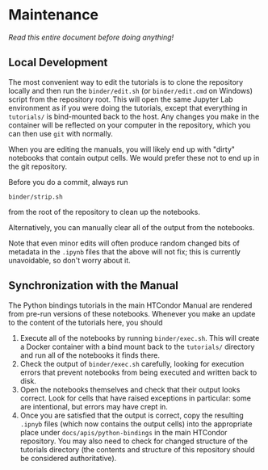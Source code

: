# Maintenance

*Read this entire document before doing anything!*


## Local Development

The most convenient way to edit the tutorials is to clone the repository locally and then
run the `binder/edit.sh` (or `binder/edit.cmd` on Windows) script from the repository root.
This will open the same Jupyter Lab environment as if you were doing the tutorials,
except that everything in `tutorials/` is bind-mounted back to the host.
Any changes you make in the container will be reflected on your computer in the repository,
which you can then use `git` with normally.

When you are editing the manuals, you will likely end up with "dirty" notebooks
that contain output cells. We would prefer these not to end up in the git repository.

Before you do a commit, always run
```
binder/strip.sh
```
from the root of the repository to clean up the notebooks.

Alternatively, you can manually clear all of the output from the notebooks.

Note that even minor edits will often produce random changed bits of metadata in the `.ipynb` files
that the above will not fix; this is currently unavoidable, so don't worry about it.


## Synchronization with the Manual

The Python bindings tutorials in the main HTCondor Manual are rendered from 
pre-run versions of these notebooks.
Whenever you make an update to the content of the tutorials here, you should

1. Execute all of the notebooks by running `binder/exec.sh`. This will create a
   Docker container with a bind mount back to the `tutorials/` directory and
   run all of the notebooks it finds there.
1. Check the output of `binder/exec.sh` carefully, looking for execution errors that
   prevent notebooks from being executed and written back to disk.
1. Open the notebooks themselves and check that their output looks correct.
   Look for cells that have raised exceptions in particular: some are intentional,
   but errors may have crept in.
1. Once you are satisfied that the output is correct, copy the resulting `.ipnyb` 
   files (which now contains the output cells) into 
   the appropriate place under `docs/apis/python-bindings` in the main HTCondor repository.
   You may also need to check for changed structure of the tutorials directory 
   (the contents and structure of this repository should be considered authoritative).
